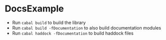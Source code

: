 # DocsExample

- Run `cabal build` to build the library
- Run `cabal build -fDocumentation` to also build documentation modules
- Run `cabal haddock -fDocumentation` to build haddock files
